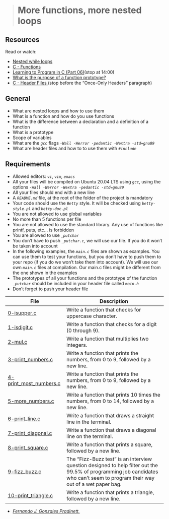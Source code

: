 ># More functions, more nested loops

## Resources
Read or watch:

- [Nested while loops](https://www.youtube.com/watch?v=Z3iGeQ1gIss&ab_channel=ZackAnnaTutorials)
- [C - Functions](https://www.tutorialspoint.com/cprogramming/c_functions.htm)
- [Learning to Program in C (Part 06)](https://www.youtube.com/watch?v=qMlnFwYdqIw&ab_channel=JonathanEngelsma)(stop at 14:00)
- [What is the purpose of a function prototype?](https://www.geeksforgeeks.org/what-is-the-purpose-of-a-function-prototype/)
- [C - Header Files ](https://www.tutorialspoint.com/cprogramming/c_header_files.htm) (stop before the “Once-Only Headers” paragraph)

## General
- What are nested loops and how to use them
- What is a function and how do you use functions
- What is the difference between a declaration and a definition of a function
- What is a prototype
- Scope of variables
- What are the _`gcc`_ flags _`-Wall -Werror -pedantic -Wextra -std=gnu89`_
- What are header files and how to to use them with _`#include`_

## Requirements

- Allowed editors: _`vi`_, _`vim`_, _`emacs`_
- All your files will be compiled on Ubuntu 20.04 LTS using _`gcc`_, using the options _`-Wall -Werror -Wextra -pedantic -std=gnu89`_
- All your files should end with a new line
- A _`README.md`_ file, at the root of the folder of the project is mandatory
- Your code should use the _`Betty`_ style. It will be checked using _`betty-style.pl`_ and _`betty-doc.pl`_
- You are not allowed to use global variables
- No more than 5 functions per file
- You are not allowed to use the standard library. Any use of functions like printf, puts, etc… is forbidden
- You are allowed to use _`_putchar`_
- You don’t have to push _`_putchar.c`_, we will use our file. If you do it won’t be taken into account
- In the following examples, the _`main.c`_ files are shown as examples. You can use them to test your functions, but you don’t have to push them to your repo (if you do we won’t take them into account). We will use our own _`main.c`_ files at compilation. Our main.c files might be different from the one shown in the examples
- The prototypes of all your functions and the prototype of the function _`_putchar`_ should be included in your header file called _`main.h`_
- Don’t forget to push your header file

| **File** | **Description** |
| ------ | ------ |
| [0-isupper.c](https://github.com/gpradinett/holbertonschool-low_level_programming/blob/main/0x04-more_functions_nested_loops/0-isupper.c) | Write a function that checks for uppercase character. |
| [1-isdigit.c](https://github.com/gpradinett/holbertonschool-low_level_programming/blob/main/0x04-more_functions_nested_loops/1-isdigit.c) | Write a function that checks for a digit (0 through 9). |
| [2-mul.c](https://github.com/gpradinett/holbertonschool-low_level_programming/blob/main/0x04-more_functions_nested_loops/2-mul.c) | Write a function that multiplies two integers. |
| [3-print_numbers.c](https://github.com/gpradinett/holbertonschool-low_level_programming/blob/main/0x04-more_functions_nested_loops/3-print_numbers.c) | Write a function that prints the numbers, from 0 to 9, followed by a new line. |
| [4-print_most_numbers.c](https://github.com/gpradinett/holbertonschool-low_level_programming/blob/main/0x04-more_functions_nested_loops/4-print_most_numbers.c) | Write a function that prints the numbers, from 0 to 9, followed by a new line. |
| [5-more_numbers.c](https://github.com/gpradinett/holbertonschool-low_level_programming/blob/main/0x04-more_functions_nested_loops/5-more_numbers.c) | Write a function that prints 10 times the numbers, from 0 to 14, followed by a new line. |
| [6-print_line.c](https://github.com/gpradinett/holbertonschool-low_level_programming/blob/main/0x04-more_functions_nested_loops/6-print_line.c) | Write a function that draws a straight line in the terminal. |
| [7-print_diagonal.c](https://github.com/gpradinett/holbertonschool-low_level_programming/blob/main/0x04-more_functions_nested_loops/7-print_diagonal.c) | Write a function that draws a diagonal line on the terminal. |
| [8-print_square.c](https://github.com/gpradinett/holbertonschool-low_level_programming/blob/main/0x04-more_functions_nested_loops/8-print_square.c) | Write a function that prints a square, followed by a new line. |
| [9-fizz_buzz.c](https://github.com/gpradinett/holbertonschool-low_level_programming/blob/main/0x04-more_functions_nested_loops/9-fizz_buzz.c) | The “Fizz-Buzz test” is an interview question designed to help filter out the 99.5% of programming job candidates who can’t seem to program their way out of a wet paper bag. |
| [10-print_triangle.c](https://github.com/gpradinett/holbertonschool-low_level_programming/blob/main/0x04-more_functions_nested_loops/10-print_triangle.c) | Write a function that prints a triangle, followed by a new line. |


 - [_Fernando J. Gonzales Pradinett._](https://twitter.com/gpradinett) 